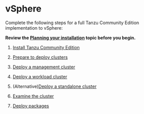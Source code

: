 # vSphere

Complete the following steps for a full Tanzu Community Edition implementation to vSphere:

**Review the [Planning your installation](installation-planning.md) topic before you begin.**

1. [Install Tanzu Community Edition](cli-installation)

1. [Prepare to deploy clusters](vsphere)

1. [Deploy a management cluster](vsphere-install-mgmt)

1. [Deploy a workload cluster](workload-clusters)

2. (Alternative)[Deploy a standalone cluster](vsphere-install-standalone)

3. [Examine the cluster](verify-deployment)

4. [Deploy packages](packages-intro)
